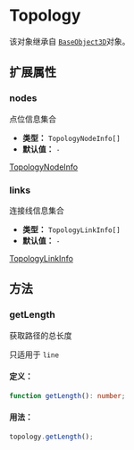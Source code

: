 # Topology

该对象继承自 [`BaseObject3D`](./BaseObject3D.html)对象。

## 扩展属性

### nodes

点位信息集合

- **类型：** `TopologyNodeInfo[]`
- **默认值：** `-`

[TopologyNodeInfo](../api/topology.html#createtopology)

### links

连接线信息集合

- **类型：** `TopologyLinkInfo[]`
- **默认值：** `-`

[TopologyLinkInfo](../api/topology.html#topologylinkinfo)

## 方法

### getLength

获取路径的总长度

只适用于 `line`

#### 定义：

```ts
function getLength(): number;
```

#### 用法：

```ts
topology.getLength();
```
